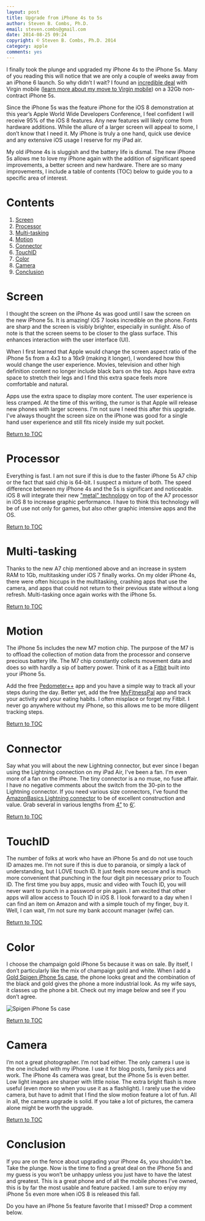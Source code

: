 ```yaml
---
layout: post
title: Upgrade from iPhone 4s to 5s
author: Steven B. Combs, Ph.D.
email: steven.combs@gmail.com
date: 2014-08-25 09:24
copyright: © Steven B. Combs, Ph.D. 2014
category: apple
comments: yes
---
```


I finally took the plunge and upgraded my iPhone 4s to the iPhone 5s. Many of you reading this will notice that we are only a couple of weeks away from an iPhone 6 launch. So why didn’t I wait? I found an [incredible deal](http://www.virginmobileusa.com/shop/cell-phones/iphone5s-32gb-silver-phone/features/) with Virgin mobile ([learn more about my move to Virgin mobile](http://www.stevencombs.com/apple/2014/08/25/save-money-with-virgin-mobile.html)) on a 32Gb non-contract iPhone 5s. 

Since the iPhone 5s was the feature iPhone for the iOS 8 demonstration at this year’s Apple World Wide Developers Conference, I feel confident I will receive 95% of the iOS 8 features. Any new features will likely come from hardware additions. While the allure of a larger screen will appeal to some, I don’t know that I need it. My iPhone is truly a one hand, quick use device and any extensive iOS usage I reserve for my iPad air.

My old iPhone 4s is sluggish and the battery life is dismal. The new iPhone 5s allows me to love my iPhone again with the addition of significant speed improvements, a better screen and new hardware. There are so many improvements, I include a table of contents (TOC) below to guide you to a specific area of interest.

# Contents

1. [Screen](#screen)
2. [Processor](#processor)
3. [Multi-tasking](#multi-tasking)
4. [Motion](#motion)
5. [Connector](#connector)
6. [TouchID](#touchid)
7. [Color](#color)
8. [Camera](#camera)
9. [Conclusion](#conclusion)

# Screen

I thought the screen on the iPhone 4s was good until I saw the screen on the new iPhone 5s. It is amazing! iOS 7 looks incredible on the phone. Fonts are sharp and the screen is visibly brighter, especially in sunlight. Also of note is that the screen seems to be closer to the glass surface. This enhances interaction with the user interface (UI).

When I first learned that Apple would change the screen aspect ratio of the iPhone 5s from a 4x3 to a 16x9 (making it longer), I wondered how this would change the user experience. Movies, television and other high definition content no longer include black bars on the top. Apps have extra space to stretch their legs and I find this extra space feels more comfortable and natural.

Apps use the extra space to display more content. The user experience is less cramped. At the time of this writing, the rumor is that Apple will release new phones with larger screens. I'm not sure I need this after this upgrade. I've always thought the screen size on the iPhone was good for a single hand user experience and still fits nicely inside my suit pocket.

[Return to TOC](#contents)

# Processor

Everything is fast. I am not sure if this is due to the faster iPhone 5s A7 chip or the fact that said chip is 64-bit. I suspect a mixture of both. The speed difference between my iPhone 4s and the 5s is significant and noticeable. iOS 8 will integrate their new ["metal" technology](https://developer.apple.com/metal/) on top of the A7 processor in iOS 8 to increase graphic performance. I have to think this technology will be of use not only for games, but also other graphic intensive apps and the OS.

[Return to TOC](#contents)

# Multi-tasking

Thanks to the new A7 chip mentioned above and an increase in system RAM to 1Gb, multitasking under iOS 7 finally works. On my older iPhone 4s, there were often hiccups in the multitasking, crashing apps that use the camera, and apps that could not return to their previous state without a long refresh. Multi-tasking once again works with the iPhone 5s.

[Return to TOC](#contents)

# Motion

The iPhone 5s includes the new M7 motion chip. The purpose of the M7 is to offload the collection of motion data from the processor and conserve precious battery life. The M7 chip constantly collects movement data and does so with hardly a sip of battery power. Think of it as a [Fitbit](!g) built into your iPhone 5s. 

Add the free [Pedometer++](https://itunes.apple.com/us/app/walkmeter-gps-pedometer-walking/id330594424?mt=8&uo=4&at=10l9vL) app and you have a simple way to track all your steps during the day. Better yet, add the free [MyFitnessPal](https://itunes.apple.com/us/app/calorie-counter-diet-tracker/id341232718?mt=8&uo=4&at=10l9vL) app and track your activity and your eating habits. I often misplace or forget my Fitbit. I never go anywhere without my iPhone, so this allows me to be more diligent tracking steps.

[Return to TOC](#contents)

# Connector

Say what you will about the new Lightning connector, but ever since I began using the Lightning connection on my iPad Air, I've been a fan. I'm even more of a fan on the iPhone. The tiny connector is a no muse, no fuse affair. I have no negative comments about the switch from the 30-pin to the Lightning connector. If you need various size connectors, I’ve found the [AmazonBasics Lightning connector](http://www.amazon.com/gp/product/B009SYZ8OC/ref=as_li_ss_tl?ie=UTF8&camp=1789&creative=390957&creativeASIN=B009SYZ8OC&linkCode=as2&tag=bricinmypockb-20) to be of excellent construction and value. Grab several in various lengths from [4”](http://www.amazon.com/gp/product/B009SYZ8OC/ref=as_li_ss_tl?ie=UTF8&camp=1789&creative=390957&creativeASIN=B009SYZ8OC&linkCode=as2&tag=bricinmypockb-20) to [6’](http://www.amazon.com/gp/product/B009SYZ8OC/ref=as_li_ss_tl?ie=UTF8&camp=1789&creative=390957&creativeASIN=B009SYZ8OC&linkCode=as2&tag=bricinmypockb-20).

[Return to TOC](#contents)

# TouchID

The number of folks at work who have an iPhone 5s and do not use touch ID amazes me. I’m not sure if this is due to paranoia, or simply a lack of understanding, but I LOVE touch ID. It just feels more secure and is much more convenient that punching in the four digit pin necessary prior to Touch ID. The first time you buy apps, music and video with Touch ID, you will never want to punch in a password or pin again. I am excited that other apps will allow access to Touch ID in iOS 8. I look forward to a day when I can find an item on Amazon and with a simple touch of my finger, buy it. Well, I can wait, I’m not sure my bank account manager (wife) can.

[Return to TOC](#contents)

# Color

I choose the champaign gold iPhone 5s because it was on sale. By itself, I don’t particularly like the mix of champaign gold and white. When I add a [Gold Spigen iPhone 5s case](http://www.amazon.com/gp/product/B00FFM7UKG/ref=as_li_ss_tl?ie=UTF8&camp=1789&creative=390957&creativeASIN=B00FFM7UKG&linkCode=as2&tag=bricinmypockb-20), the phone looks great and the combination of the black and gold gives the phone a more industrial look. As my wife says, it classes up the phone a bit. Check out my image below and see if you don’t agree.

![Spigen iPhone 5s case](http://www.stevencombs.com/images/posts/2014-08-25-iphone-5s-spigen-case.jpg)

[Return to TOC](#contents)

# Camera

I’m not a great photographer. I’m not bad either. The only camera I use is the one included with my iPhone. I use it for blog posts, family pics and work. The iPhone 4s camera was great, but the iPhone 5s is even better. Low light images are sharper with little noise. The extra bright flash is more useful (even more so when you use it as a flashlight). I rarely use the video camera, but have to admit that I find the slow motion feature a lot of fun. All in all, the camera upgrade is solid. If you take a lot of pictures, the camera alone might be worth the upgrade.

[Return to TOC](#contents)

# Conclusion

If you are on the fence about upgrading your iPhone 4s, you shouldn’t be. Take the plunge. Now is the time to find a great deal on the iPhone 5s and my guess is you won’t be unhappy unless you just have to have the latest and greatest. This is a great phone and of all the mobile phones I’ve owned, this is by far the most usable and feature packed. I am sure to enjoy my iPhone 5s even more when iOS 8 is released this fall.

Do you have an iPhone 5s feature favorite that I missed? Drop a comment below.